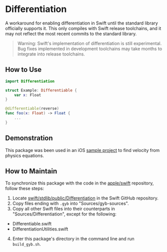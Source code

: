 # Differentiation

A workaround for enabling differentiation in Swift until the standard library officially supports it. This only compiles with Swift release toolchains, and it may not reflect the most recent commits to the standard library.

> Warning: Swift's implementation of differentiation is still experimental. Bug fixes implemented in development toolchains may take months to integrate into release toolchains.

## How to Use

```swift
import Differentiation

struct Example: Differentiable {
    var x: Float
}

@differentiable(reverse)
func foo(x: Float) -> Float {
    ...
}
```

## Demonstration

This package was been used in an iOS [sample project](https://github.com/philipturner/differentiation-ios-demo) to find velocity from physics equations.

## How to Maintain

To synchronize this package with the code in the [apple/swift](https://github.com/apple/swift) repository, follow these steps:
1. Locate [swift/stdlib/public/Differentiation](https://github.com/apple/swift/tree/main/stdlib/public/Differentiation) in the Swift GitHub repository.
2. Copy files ending with `.gyb` into "Sources/gyb-sources".
3. Copy all other Swift files into their counterparts in "Sources/Differentiation", except for the following:
- Differentiable.swift
- DifferentiationUtilities.swift
4. Enter this package's directory in the command line and run `build_gyb.sh`.

<!-- TODO: How to update tests -->
